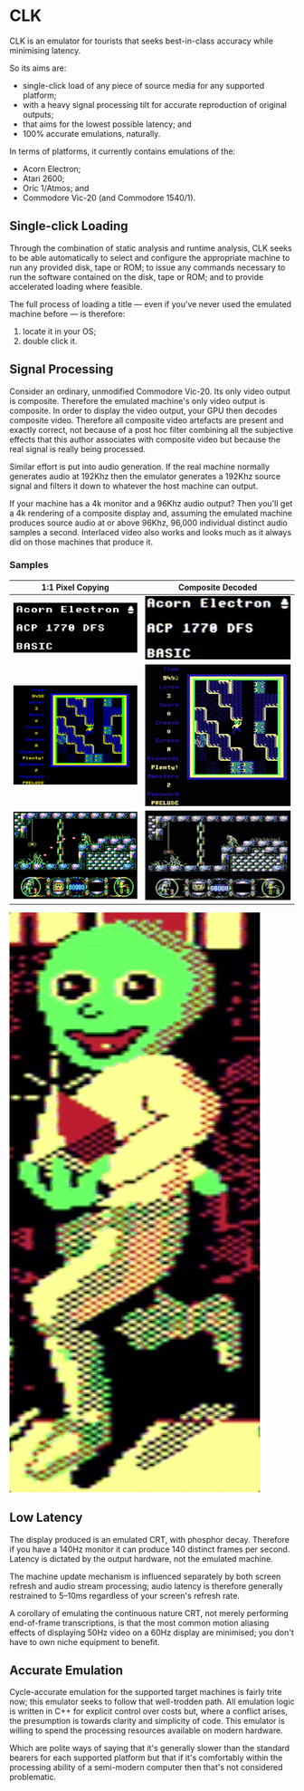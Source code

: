# CLK
CLK is an emulator for tourists that seeks best-in-class accuracy while minimising latency.

So its aims are:
* single-click load of any piece of source media for any supported platform;
* with a heavy signal processing tilt for accurate reproduction of original outputs;
* that aims for the lowest possible latency; and
* 100% accurate emulations, naturally.

In terms of platforms, it currently contains emulations of the:
* Acorn Electron;
* Atari 2600;
* Oric 1/Atmos; and
* Commodore Vic-20 (and Commodore 1540/1).

## Single-click Loading

Through the combination of static analysis and runtime analysis, CLK seeks to be able automatically to select and configure the appropriate machine to run any provided disk, tape or ROM; to issue any commands necessary to run the software contained on the disk, tape or ROM; and to provide accelerated loading where feasible.

The full process of loading a title — even if you've never used the emulated machine before — is therefore:

1. locate it in your OS;
2. double click it.

## Signal Processing

Consider an ordinary, unmodified Commodore Vic-20. Its only video output is composite. Therefore the emulated machine's only video output is composite. In order to display the video output, your GPU then decodes composite video. Therefore all composite video artefacts are present and exactly correct, not because of a post hoc filter combining all the subjective effects that this author associates with composite video but because the real signal is really being processed.

Similar effort is put into audio generation. If the real machine normally generates audio at 192Khz then the emulator generates a 192Khz source signal and filters it down to whatever the host machine can output.

If your machine has a 4k monitor and a 96Khz audio output? Then you'll get a 4k rendering of a composite display and, assuming the emulated machine produces source audio at or above 96Khz, 96,000 individual distinct audio samples a second. Interlaced video also works and looks much as it always did on those machines that produce it.

### Samples

| 1:1 Pixel Copying | Composite Decoded |
|---|---|
|![The Electron start screen, with a classic 1:1 pixel emulation](READMEImages/NaiveElectron.png)|![The Electron start screen, decoded from an interlaced composite feed](READMEImages/CompositeElectron.png)|
|![Repton 3 in game, with a classic 1:1 pixel emulation](READMEImages/NaiveRepton3.png)|![Repton 3 in game, decoded from an interlaced composite feed](READMEImages/CompositeRepton3.png)|
|![Stormlord with a classic 1:1 pixel emulation](READMEImages/NaiveStormlord.png)|![Stormlord decoded from an interlaced composite feed](READMEImages/CompositeStormlord.png)|

![Repton title screen, interlaced](READMEImages/ReptonInterlaced.gif)

## Low Latency

The display produced is an emulated CRT, with phosphor decay. Therefore if you have a 140Hz monitor it can produce 140 distinct frames per second. Latency is dictated by the output hardware, not the emulated machine.

The machine update mechanism is influenced separately by both screen refresh and audio stream processing; audio latency is therefore generally restrained to 5–10ms regardless of your screen's refresh rate.

A corollary of emulating the continuous nature CRT, not merely performing end-of-frame transcriptions, is that the most common motion aliasing effects of displaying 50Hz video on a 60Hz display are minimised; you don't have to own niche equipment to benefit.

## Accurate Emulation

Cycle-accurate emulation for the supported target machines is fairly trite now; this emulator seeks to follow that well-trodden path. All emulation logic is written in C++ for explicit control over costs but, where a conflict arises, the presumption is towards clarity and simplicity of code. This emulator is willing to spend the processing resources available on modern hardware.

Which are polite ways of saying that it's generally slower than the standard bearers for each supported platform but that if it's comfortably within the processing ability of a semi-modern computer then that's not considered problematic.
